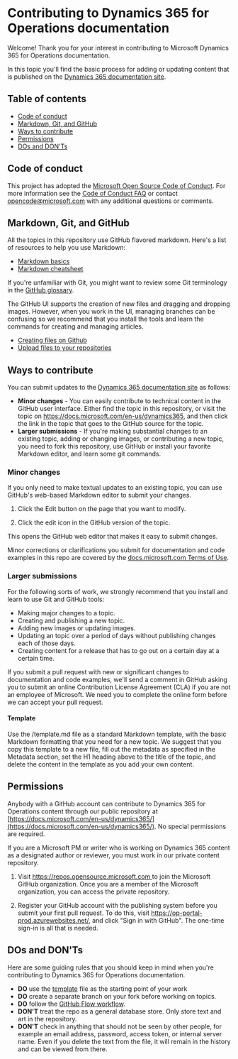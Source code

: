 # Contributing to Dynamics 365 for Operations documentation
Welcome! Thank you for your interest in contributing to Microsoft Dynamics 365 for Operations documentation.

In this topic you'll find the basic process for adding or updating content that is published on the [Dynamics 365 documentation site](https://docs.microsoft.com/en-us/dynamics365/). 

## Table of contents 

* [Code of conduct](#code-of-conduct)
* [Markdown, Git, and GitHub](#markdown-git-and-github)
* [Ways to contribute](#ways-to-contribute)
* [Permissions](#permissions)
* [DOs and DON'Ts](#dos-and-donts)

## Code of conduct
This project has adopted the [Microsoft Open Source Code of Conduct](https://opensource.microsoft.com/codeofconduct/). For more information see the [Code of Conduct FAQ](https://opensource.microsoft.com/codeofconduct/faq/) or contact [opencode@microsoft.com](mailto:opencode@microsoft.com) with any additional questions or comments.

## Markdown, Git, and GitHub
All the topics in this repository use GitHub flavored markdown. Here's a list of resources to help you use Markdown:

* [Markdown basics](https://help.github.com/articles/markdown-basics/)
* [Markdown cheatsheet](https://github.com/adam-p/markdown-here/wiki/Markdown-Cheatsheet)

If you're unfamiliar with Git, you might want to review some Git terminology in the [GitHub glossary](https://help.github.com/articles/github-glossary).

The GitHub UI supports the creation of new files and dragging and dropping images. However, when you work in the UI, managing branches can be confusing so we recommend that you install the tools and learn the commands for creating and managing articles. 

* [Creating files on Github](https://github.com/blog/1327-creating-files-on-github)
* [Upload files to your repositories](https://github.com/blog/2105-upload-files-to-your-repositories)

## Ways to contribute
You can submit updates to the [Dynamics 365 documentation site](https://docs.microsoft.com/en-us/dynamics365/) as follows:

* **Minor changes** - You can easily contribute to technical content in the GitHub user interface. Either find the topic in this repository, or visit the topic on https://docs.microsoft.com/en-us/dynamics365, and then click the link in the topic that goes to the GitHub source for the topic.
* **Larger submissions** - If you're making substantial changes to an existing topic, adding or changing images, or contributing a new topic, you need to fork this repository, use GitHub or install your favorite Markdown editor, and learn some git commands.

### Minor changes
If you only need to make textual updates to an existing topic, you can use GitHub's web-based Markdown editor to submit your changes. 

1. Click the Edit button on the page that you want to modify.

2. Click the edit icon in the GitHub version of the topic.

 This opens the GitHub web editor that makes it easy to submit changes.
 
Minor corrections or clarifications you submit for documentation and code examples in this repo are covered by the [docs.microsoft.com Terms of Use](https://docs.microsoft.com/legal/termsofuse).

### Larger submissions
For the following sorts of work, we strongly recommend that you install and learn to use Git and GitHub tools:

* Making major changes to a topic.
* Creating and publishing a new topic.
* Adding new images or updating images.
* Updating an topic over a period of days without publishing changes each of those days.
* Creating content for a release that has to go out on a certain day at a certain time.

If you submit a pull request with new or significant changes to documentation and code examples, we'll send a comment in GitHub asking you to submit an online Contribution License Agreement (CLA) if you are not an employee of Microsoft. We need you to complete the online form before we can accept your pull request.

#### Template 
Use the /template.md file as a standard Markdown template, with the basic Markdown formatting that you need for a new topic. We suggest that you copy this template to a new file, fill out the metadata as specified in the Metadata section, set the H1 heading above to the title of the topic, and delete the content in the template as you add your own content.

## Permissions
Anybody with a GitHub account can contribute to Dynamics 365 for Operations content through our public repository at [https://docs.microsoft.com/en-us/dynamics365/](https://docs.microsoft.com/en-us/dynamics365/). No special permissions are required.

If you are a Microsoft PM or writer who is working on Dynamics 365 content as a designated author or reviewer, you must work in our private content repository.

1. Visit [https://repos.opensource.microsoft.com ](https://repos.opensource.microsoft.com) to join the Microsoft GitHub organization. Once you are a member of the Microsoft organization, you can access the private repository.

2. Register your GitHub account with the publishing system before you submit your first pull request. To do this, visit https://op-portal-prod.azurewebsites.net/, and click "Sign in with GitHub". The one-time sign-in is all that is needed. 

## DOs and DON'Ts

Here are some guiding rules that you should keep in mind when you're contributing to Dynamics 365 for Operations documentation.

- **DO** use the [template](./template.md) file as the starting point of your work
- **DO** create a separate branch on your fork before working on topics.
- **DO** follow the [GitHub Flow workflow](https://guides.github.com/introduction/flow/).    
- **DON'T** treat the repo as a general database store. Only store text and art in the repository. 
- **DON'T** check in anything that should not be seen by other people, for example an email address, password, access token, or internal server name. Even if you delete the text from the file, it will remain in the history and can be viewed from there. 


